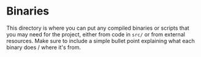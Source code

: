 # Binaries

This directory is where you can put any compiled binaries or scripts that you may need for the project, either from code in `src/` or from external resources. Make sure to include a simple bullet point explaining what each binary does / where it's from.
